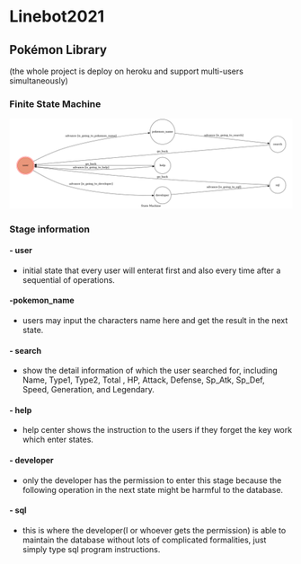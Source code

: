 # Linebot2021
## Pokémon Library
(the whole project is deploy on heroku and support multi-users simultaneously)
### Finite State Machine
![fsm](./img/show-fsm.png)

### Stage information
#### - user
* initial state that every user will enterat first and also every time after a sequential of operations.
#### -pokemon_name
* users may input the characters name here and get the result in the next state.
#### - search
* show the detail information of which the user searched for, including Name, Type1, Type2, Total , HP, Attack, Defense, Sp_Atk, Sp_Def, Speed, Generation, and Legendary.
#### - help
* help center shows the instruction to the users if they forget the key work which enter states.
#### - developer
* only the developer has the permission to enter this stage because the following operation in the next state might be harmful to the database.
#### - sql
* this is where the developer(I or whoever gets the permission) is able to maintain the database without lots of complicated formalities, just simply type sql program instructions.